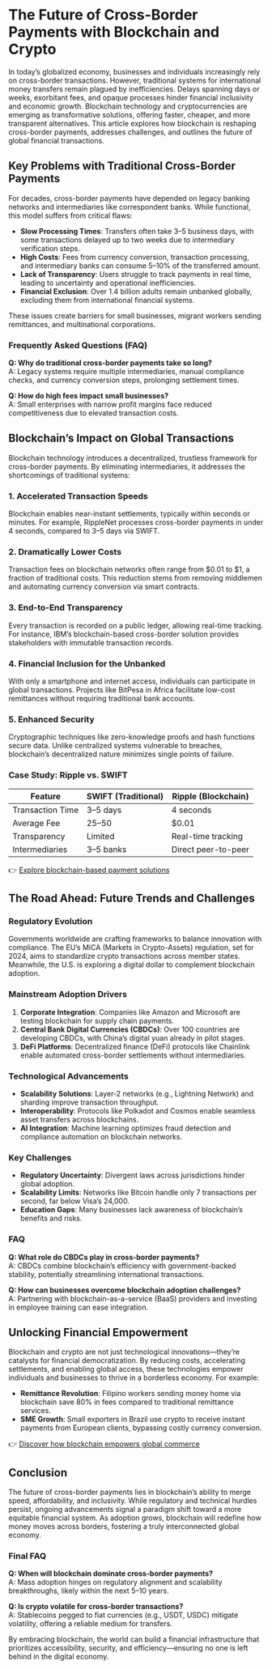 # The Future of Cross-Border Payments with Blockchain and Crypto  

In today’s globalized economy, businesses and individuals increasingly rely on cross-border transactions. However, traditional systems for international money transfers remain plagued by inefficiencies. Delays spanning days or weeks, exorbitant fees, and opaque processes hinder financial inclusivity and economic growth. Blockchain technology and cryptocurrencies are emerging as transformative solutions, offering faster, cheaper, and more transparent alternatives. This article explores how blockchain is reshaping cross-border payments, addresses challenges, and outlines the future of global financial transactions.  

## Key Problems with Traditional Cross-Border Payments  

For decades, cross-border payments have depended on legacy banking networks and intermediaries like correspondent banks. While functional, this model suffers from critical flaws:  

- **Slow Processing Times**: Transfers often take 3–5 business days, with some transactions delayed up to two weeks due to intermediary verification steps.  
- **High Costs**: Fees from currency conversion, transaction processing, and intermediary banks can consume 5–10% of the transferred amount.  
- **Lack of Transparency**: Users struggle to track payments in real time, leading to uncertainty and operational inefficiencies.  
- **Financial Exclusion**: Over 1.4 billion adults remain unbanked globally, excluding them from international financial systems.  

These issues create barriers for small businesses, migrant workers sending remittances, and multinational corporations.  

### Frequently Asked Questions (FAQ)  

**Q: Why do traditional cross-border payments take so long?**  
A: Legacy systems require multiple intermediaries, manual compliance checks, and currency conversion steps, prolonging settlement times.  

**Q: How do high fees impact small businesses?**  
A: Small enterprises with narrow profit margins face reduced competitiveness due to elevated transaction costs.  

## Blockchain’s Impact on Global Transactions  

Blockchain technology introduces a decentralized, trustless framework for cross-border payments. By eliminating intermediaries, it addresses the shortcomings of traditional systems:  

### 1. **Accelerated Transaction Speeds**  

Blockchain enables near-instant settlements, typically within seconds or minutes. For example, RippleNet processes cross-border payments in under 4 seconds, compared to 3–5 days via SWIFT.  

### 2. **Dramatically Lower Costs**  

Transaction fees on blockchain networks often range from $0.01 to $1, a fraction of traditional costs. This reduction stems from removing middlemen and automating currency conversion via smart contracts.  

### 3. **End-to-End Transparency**  

Every transaction is recorded on a public ledger, allowing real-time tracking. For instance, IBM’s blockchain-based cross-border solution provides stakeholders with immutable transaction records.  

### 4. **Financial Inclusion for the Unbanked**  

With only a smartphone and internet access, individuals can participate in global transactions. Projects like BitPesa in Africa facilitate low-cost remittances without requiring traditional bank accounts.  

### 5. **Enhanced Security**  

Cryptographic techniques like zero-knowledge proofs and hash functions secure data. Unlike centralized systems vulnerable to breaches, blockchain’s decentralized nature minimizes single points of failure.  

### Case Study: Ripple vs. SWIFT  

| Feature                | SWIFT (Traditional) | Ripple (Blockchain) |  
|------------------------|---------------------|---------------------|  
| Transaction Time       | 3–5 days            | 4 seconds           |  
| Average Fee            | $25–$50             | $0.01               |  
| Transparency           | Limited             | Real-time tracking  |  
| Intermediaries         | 3–5 banks           | Direct peer-to-peer |  

👉 [Explore blockchain-based payment solutions](https://bit.ly/okx-bonus)  

## The Road Ahead: Future Trends and Challenges  

### Regulatory Evolution  

Governments worldwide are crafting frameworks to balance innovation with compliance. The EU’s MiCA (Markets in Crypto-Assets) regulation, set for 2024, aims to standardize crypto transactions across member states. Meanwhile, the U.S. is exploring a digital dollar to complement blockchain adoption.  

### Mainstream Adoption Drivers  

1. **Corporate Integration**: Companies like Amazon and Microsoft are testing blockchain for supply chain payments.  
2. **Central Bank Digital Currencies (CBDCs)**: Over 100 countries are developing CBDCs, with China’s digital yuan already in pilot stages.  
3. **DeFi Platforms**: Decentralized finance (DeFi) protocols like Chainlink enable automated cross-border settlements without intermediaries.  

### Technological Advancements  

- **Scalability Solutions**: Layer-2 networks (e.g., Lightning Network) and sharding improve transaction throughput.  
- **Interoperability**: Protocols like Polkadot and Cosmos enable seamless asset transfers across blockchains.  
- **AI Integration**: Machine learning optimizes fraud detection and compliance automation on blockchain networks.  

### Key Challenges  

- **Regulatory Uncertainty**: Divergent laws across jurisdictions hinder global adoption.  
- **Scalability Limits**: Networks like Bitcoin handle only 7 transactions per second, far below Visa’s 24,000.  
- **Education Gaps**: Many businesses lack awareness of blockchain’s benefits and risks.  

### FAQ  

**Q: What role do CBDCs play in cross-border payments?**  
A: CBDCs combine blockchain’s efficiency with government-backed stability, potentially streamlining international transactions.  

**Q: How can businesses overcome blockchain adoption challenges?**  
A: Partnering with blockchain-as-a-service (BaaS) providers and investing in employee training can ease integration.  

## Unlocking Financial Empowerment  

Blockchain and crypto are not just technological innovations—they’re catalysts for financial democratization. By reducing costs, accelerating settlements, and enabling global access, these technologies empower individuals and businesses to thrive in a borderless economy. For example:  

- **Remittance Revolution**: Filipino workers sending money home via blockchain save 80% in fees compared to traditional remittance services.  
- **SME Growth**: Small exporters in Brazil use crypto to receive instant payments from European clients, bypassing costly currency conversion.  

👉 [Discover how blockchain empowers global commerce](https://bit.ly/okx-bonus)  

## Conclusion  

The future of cross-border payments lies in blockchain’s ability to merge speed, affordability, and inclusivity. While regulatory and technical hurdles persist, ongoing advancements signal a paradigm shift toward a more equitable financial system. As adoption grows, blockchain will redefine how money moves across borders, fostering a truly interconnected global economy.  

### Final FAQ  

**Q: When will blockchain dominate cross-border payments?**  
A: Mass adoption hinges on regulatory alignment and scalability breakthroughs, likely within the next 5–10 years.  

**Q: Is crypto volatile for cross-border transactions?**  
A: Stablecoins pegged to fiat currencies (e.g., USDT, USDC) mitigate volatility, offering a reliable medium for transfers.  

By embracing blockchain, the world can build a financial infrastructure that prioritizes accessibility, security, and efficiency—ensuring no one is left behind in the digital economy.